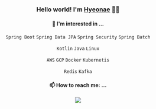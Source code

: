 <div align="center">


### Hello world! I'm [Hyeonae](https://discreet-fold-5d5.notion.site/yeonae-8526b4e5db6e40009e51895f41a68640) :wave::wave:

#### 🌱 I'm interested in ... 


  `Spring Boot` `Spring Data JPA` `Spring Security` `Spring Batch` 
  
  `Kotlin` `Java` `Linux`
  
  `AWS` `GCP` `Docker` `Kubernetis`
  
  `Redis` `Kafka`
  
  

#### 📫 How to reach me: ...
  
  </a> <a href="mailto:raae7742@gmail.com" target="_blank">
    <img src="https://img.shields.io/badge/raae7742@gmail.com-d14836?style=flat-square&logo=Gmail&logoColor=white"/>
  </a>

</div>
